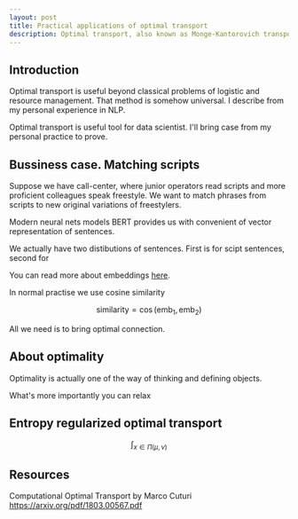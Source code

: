 ```yaml
---
layout: post
title: Practical applications of optimal transport
description: Optimal transport, also known as Monge-Kantorovich transport or Wasserstein distance, is a mathematical framework that deals with the optimal way to transport mass from one configuration to another, minimizing the cost of the transportation. This field has gained significant attention across various disciplines due to its theoretical richness and a wide range of practical applications. 
---
```

## Introduction

Optimal transport is useful beyond classical problems of logistic and resource management. That method is somehow universal. I describe from my personal experience in NLP.

Optimal transport is useful tool for data scientist. I'll bring case from my personal practice to prove.

## Bussiness case. Matching scripts

Suppose we have call-center, where junior operators read scripts and more proficient colleagues speak freestyle. We want to match phrases from scripts to new original variations of freestylers. 

Modern neural nets models BERT provides us with convenient of vector representation of sentences.

We actually have two distibutions of sentences. First is for scipt sentences, second for 


You can read more about embeddings [here](https://www.turing.com/kb/guide-on-word-embeddings-in-nlp).

In normal practise we use cosine similarity

$$
    \text{similarity} = \cos(\text{emb}_1,\text{emb}_2)
$$

All we need is to bring optimal connection.
## About optimality

Optimality is actually one of the way of thinking and defining objects. 


What's more importantly you can relax 


## Entropy regularized optimal transport

$$
    \int_{x \in \Pi(\mu,\nu)}
$$


## Resources
Computational Optimal Transport by Marco Cuturi
https://arxiv.org/pdf/1803.00567.pdf